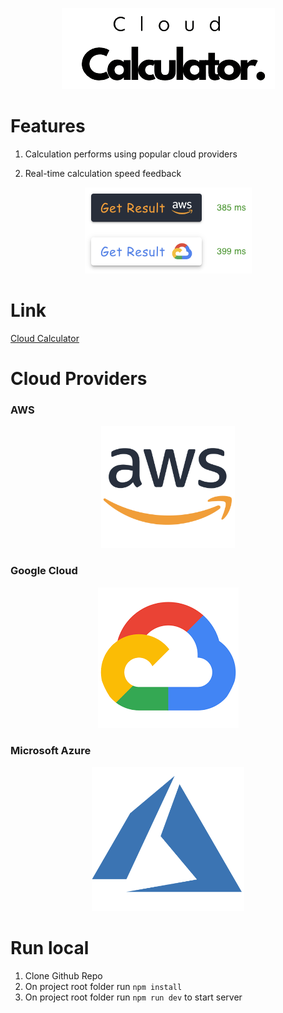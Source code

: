 <p align="center">
  <img src="public/logo.png" />
</p>


# Features

 1. Calculation performs using popular cloud providers

 2. Real-time calculation speed feedback
<p align="center">
  <img src="public/speed-screenshot.png" />
</p>

# Link
[Cloud Calculator](https://bruce-liushaopeng.github.io/Cloud-Calculator/)

# Cloud Providers
### AWS
<p align="center">
  <img src="public/awsLogo2.png" />
</p>

### Google Cloud
<p align="center">
  <img src="public/googleLogo.png" />
</p>

### Microsoft Azure
<p align="center">
  <img src="public/azureLogo3.png" />
</p>

# Run local 
1. Clone Github Repo
2. On project root folder run `npm install`
3. On project root folder run `npm run dev` to start server


